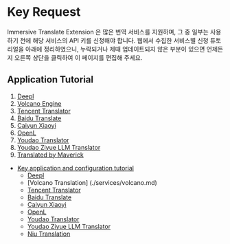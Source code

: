 # Key Request

Immersive Translate Extension 은 많은 번역 서비스를 지원하며, 그 중 일부는 사용하기 전에 해당 서비스의 API 키를 신청해야 합니다. 웹에서 수집한 서비스별 신청 튜토리얼을 아래에 정리하였으니, 누락되거나 제때 업데이트되지 않은 부분이 있으면 언제든지 오른쪽 상단을 클릭하여 이 페이지를 편집해 주세요.

## Application Tutorial

1. [Deepl](./services/deepL.md)
2. [Volcano Engine](./services/volcano.md)
3. [Tencent Translator](./services/tencent.md)
4. [Baidu Translate](./services/baidu.md)
5. [Caiyun Xiaoyi](./services/caiyun.md)
6. [OpenL](https://docs.openl.club/#/)
7. [Youdao Translator](./services/youdao.md)
8. [Youdao Ziyue LLM Translator](./services/youdao-ziyue.md)
9. [Translated by Maverick](https://niutrans.com/documents/contents/beginning_guide/6)

- [Key application and configuration tutorial](apikey.md)
  - [Deepl](./services/deepL.md)
  - [Volcano Translation] (./services/volcano.md)
  - [Tencent Translator](./services/tencent.md)
  - [Baidu Translate](./services/baidu.md)
  - [Caiyun Xiaoyi](./services/caiyun.md)
  - [OpenL](./services/openL.md)
  - [Youdao Translator](./services/youdao.md)
  - [Youdao Ziyue LLM Translator](./services/youdao-ziyue.md)
  - [Niu Translation](./services/niu.md)